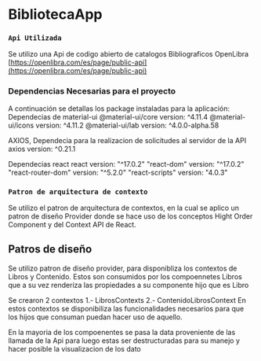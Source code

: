 # BibliotecaApp
### `Api Utilizada`

Se utilizo una Api de codigo abierto de catalogos Bibliograficos
OpenLibra [https://openlibra.com/es/page/public-api](https://openlibra.com/es/page/public-api) 

### Dependencias Necesarias para el proyecto

A continuación se detallas los package instaladas para la aplicación:
Dependecias de material-ui
    @material-ui/core   version: ^4.11.4
    @material-ui/icons  version: ^4.11.2
    @material-ui/lab    version: ^4.0.0-alpha.58

AXIOS, Dependecia para la realizacion de solicitudes al servidor de la API
    axios version: ^0.21.1

Dependecias react
    react               version: "^17.0.2"
    "react-dom"         version: "^17.0.2"
    "react-router-dom"  version: "^5.2.0"
    "react-scripts"     version: "4.0.3"
### `Patron de arquitectura de contexto`

Se utilizo el patron de arquitectura de contextos, en la cual se aplico un patron de diseño Provider donde se hace uso de los conceptos  Hight Order Component y del Context API de React.
    
## Patros de diseño
Se utilizo patron de diseño provider, para disponibliza los contextos de Libros y Contenido.
Estos son consumidos por los compoennetes Libros que a su vez renderiza las propiedades a su componente hijo que es Libro

Se crearon 2 contextos
    1.- LibrosContexts
    2.- ContenidoLibrosContext
En estos contextos se disponibiliza las funcionalidades necesarios para que los hijos que consuman puedan hacer uso de aquello.

En la mayoria de los compoenentes se pasa la data proveniente de las llamada de la Api para luego estas ser destructuradas para su manejo y hacer posible la visualizacion de los dato


